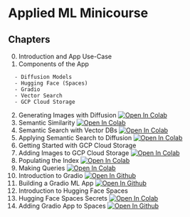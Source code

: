 # Applied ML Minicourse

## Chapters

00. Introduction and App Use-Case
01. Components of the App
```
  - Diffusion Models
  - Hugging Face (Spaces)
  - Gradio
  - Vector Search
  - GCP Cloud Storage
```
02. Generating Images with Diffusion        [![Open In Colab](https://colab.research.google.com/assets/colab-badge.svg)](https://colab.research.google.com/github/jamescalam/applied-ml-minicourse/blob/main/code/02-generate-images.ipynb)
03. Semantic Similarity                     [![Open In Colab](https://colab.research.google.com/assets/colab-badge.svg)](https://colab.research.google.com/github/jamescalam/applied-ml-minicourse/blob/main/code/03-semantic-similarity.ipynb)
04. Semantic Search with Vector DBs         [![Open In Colab](https://colab.research.google.com/assets/colab-badge.svg)](https://colab.research.google.com/github/jamescalam/applied-ml-minicourse/blob/main/code/04-semantic-search-vector-db.ipynb)
05. Applying Semantic Search to Diffusion   [![Open In Colab](https://colab.research.google.com/assets/colab-badge.svg)](https://colab.research.google.com/github/jamescalam/applied-ml-minicourse/blob/main/code/05-diffusion-search.ipynb)
06. Getting Started with GCP Cloud Storage
07. Adding Images to GCP Cloud Storage      [![Open In Colab](https://colab.research.google.com/assets/colab-badge.svg)](https://colab.research.google.com/github/jamescalam/applied-ml-minicourse/blob/main/code/07-images-in-gcp.ipynb)
08. Populating the Index                    [![Open In Colab](https://colab.research.google.com/assets/colab-badge.svg)](https://colab.research.google.com/github/jamescalam/applied-ml-minicourse/blob/main/code/08-populating-index.ipynb)
09. Making Queries                          [![Open In Colab](https://colab.research.google.com/assets/colab-badge.svg)](https://colab.research.google.com/github/jamescalam/applied-ml-minicourse/blob/main/code/09-making-queries.ipynb)
10. Introduction to Gradio                  [![Open In Github](https://raw.githubusercontent.com/jamescalam/applied-ml-minicourse/main/images/github-code-shield.svg)](https://github.com/jamescalam/applied-ml-minicourse/blob/main/code/10-gradio-intro.py)
11. Building a Gradio ML App                [![Open In Github](https://raw.githubusercontent.com/jamescalam/applied-ml-minicourse/main/images/github-code-shield.svg)](https://github.com/jamescalam/applied-ml-minicourse/blob/main/code/11-gradio-ml-app.py)
12. Introduction to Hugging Face Spaces
13. Hugging Face Spaces Secrets             [![Open In Colab](https://colab.research.google.com/assets/colab-badge.svg)](https://colab.research.google.com/github/jamescalam/applied-ml-minicourse/blob/main/code/13-hf-spaces-secrets.ipynb)
14. Adding Gradio App to Spaces             [![Open In Github](https://raw.githubusercontent.com/jamescalam/applied-ml-minicourse/main/images/github-code-shield.svg)](https://github.com/jamescalam/applied-ml-minicourse/blob/main/code/14-gradio-ml-app-spaces.py)